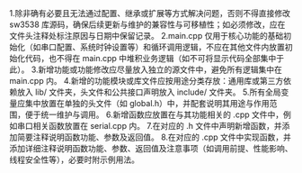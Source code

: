 1.除非确有必要且无法通过配置、继承或扩展等方式解决问题，否则不得直接修改 sw3538 库源码，确保后续更新与维护的兼容性与可移植性；如必须修改，应在文件头注释处标注原因与日期中保留记录。
2.main.cpp 仅用于核心功能的基础初始化（如串口配置、系统时钟设置等）和循环调用逻辑，不应在其他文件内放置初始化代码，也不得在 main.cpp 中堆积业务逻辑（如不可将显示代码全部集中于此）。
3.新增功能或功能修改应尽量放入独立的源文件中，避免所有逻辑集中在 main.cpp 内。
4.新增的功能模块或库文件应按用途分类存放：通用库或第三方依赖放入 lib/ 文件夹，头文件和公共接口声明放入 include/ 文件夹。
5.所有全局变量应集中放置在单独的头文件（如 global.h）中，并配套说明其用途与作用范围，便于统一维护与调用。
6.新增函数应放置在与其功能相关的 .cpp 文件中，例如串口相关函数放置在 serial.cpp 内。
7.在对应的 .h 文件中声明新增函数，并添加简要注释说明函数功能、参数及返回值。
8.在对应的 .cpp 文件中实现函数，并添加详细注释说明函数功能、参数、返回值及注意事项（如调用前提、性能影响、线程安全性等），必要时附示例用法。
